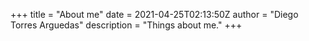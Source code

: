 +++
title = "About me"
date = 2021-04-25T02:13:50Z
author = "Diego Torres Arguedas"
description = "Things about me."
+++


